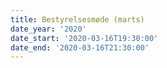 ```yaml
---
title: Bestyrelsesmøde (marts)
date_year: '2020'
date_start: '2020-03-16T19:30:00'
date_end: '2020-03-16T21:30:00'
---
```


